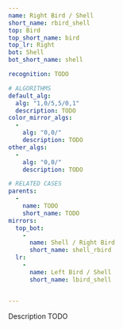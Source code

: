 ```yaml
---
name: Right Bird / Shell
short_name: rbird_shell
top: Bird
top_short_name: bird
top_lr: Right
bot: Shell
bot_short_name: shell

recognition: TODO

# ALGORITHMS
default_alg:
  alg: "1,0/5,5/0,1"
  description: TODO
color_mirror_algs:
  -
    alg: "0,0/"
    description: TODO
other_algs:
  -
    alg: "0,0/"
    description: TODO

# RELATED CASES
parents:
  -
    name: TODO
    short_name: TODO
mirrors:
  top_bot:
    -
      name: Shell / Right Bird
      short_name: shell_rbird
  lr:
    -
      name: Left Bird / Shell
      short_name: lbird_shell


---
```


Description TODO

